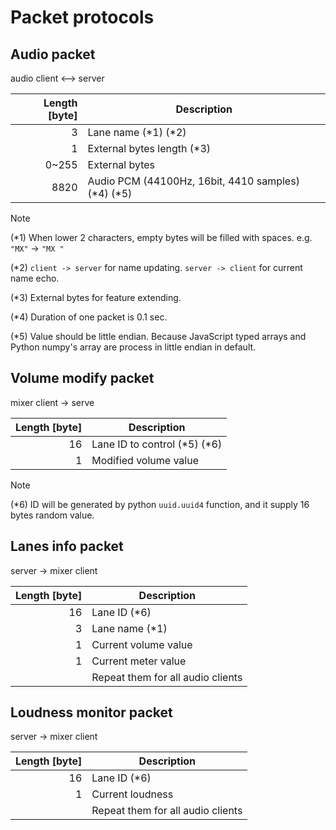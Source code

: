 # Packet protocols

## Audio packet

audio client <--> server

| Length [byte] | Description                                          |
| ------------: | ---------------------------------------------------- |
|             3 | Lane name (\*1) (\*2)                                |
|             1 | External bytes length (\*3)                          |
|         0~255 | External bytes                                       |
|          8820 | Audio PCM (44100Hz, 16bit, 4410 samples) (\*4) (\*5) |

> [!NOTE]
>
> (\*1) When lower 2 characters, empty bytes will be filled with spaces. e.g. `"MX"` -> `"MX "`
>
> (\*2) `client -> server` for name updating. `server -> client` for current name echo.
>
> (\*3) External bytes for feature extending.
>
> (\*4) Duration of one packet is 0.1 sec.
>
> (\*5) Value should be little endian. Because JavaScript typed arrays and Python numpy's array are process in little endian in default.

## Volume modify packet

mixer client -> serve

| Length [byte] | Description                    |
| ------------: | ------------------------------ |
|            16 | Lane ID to control (\*5) (\*6) |
|             1 | Modified volume value          |

> [!NOTE]
>
> (\*6) ID will be generated by python `uuid.uuid4` function, and it supply 16 bytes random value.

## Lanes info packet

server -> mixer client

| Length [byte] | Description                       |
| ------------: | --------------------------------- |
|            16 | Lane ID (\*6)                     |
|             3 | Lane name (\*1)                   |
|             1 | Current volume value              |
|             1 | Current meter value               |
|               | Repeat them for all audio clients |

## Loudness monitor packet

server -> mixer client

| Length [byte] | Description                       |
| ------------: | --------------------------------- |
|            16 | Lane ID (\*6)                     |
|             1 | Current loudness                  |
|               | Repeat them for all audio clients |
